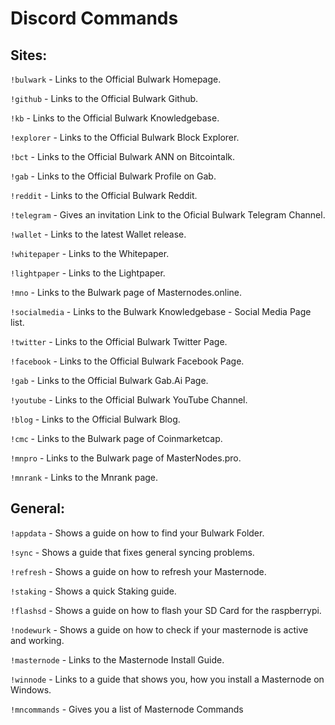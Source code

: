 # Discord Commands

## Sites:

`!bulwark`
\- Links to the Official Bulwark Homepage.

`!github`
\- Links to the Official Bulwark Github.

`!kb`
\- Links to the Official Bulwark Knowledgebase.

`!explorer`
\-  Links to the Official Bulwark Block Explorer.

`!bct`
\- Links to the Official Bulwark ANN on Bitcointalk.

`!gab`
\- Links to the Official Bulwark Profile on Gab.

`!reddit`
\- Links to the Official Bulwark Reddit.

`!telegram`
\- Gives an invitation Link to the Oficial Bulwark Telegram Channel.

`!wallet`
\- Links to the latest Wallet release.

`!whitepaper`
\- Links to the Whitepaper.

`!lightpaper`
\- Links to the Lightpaper.

`!mno`
\- Links to the Bulwark page of Masternodes.online.

`!socialmedia`
\- Links to the Bulwark Knowledgebase - Social Media Page list.

`!twitter`
\- Links to the Official Bulwark Twitter Page.

`!facebook`
\- Links to the Official Bulwark Facebook Page.

`!gab`
\- Links to the Official Bulwark Gab.Ai Page.

`!youtube`
\- Links to the Official Bulwark YouTube Channel.

`!blog`
\- Links to the Official Bulwark Blog.

`!cmc`
\- Links to the Bulwark page of Coinmarketcap.

`!mnpro`
\- Links to the Bulwark page of MasterNodes.pro.

`!mnrank`
\- Links to the Mnrank page.

## General:

`!appdata`
\- Shows a guide on how to find your Bulwark Folder.

`!sync`
\- Shows a guide that fixes general syncing problems.

`!refresh`
\- Shows a guide on how to refresh your Masternode.

`!staking`
\- Shows a quick Staking guide.

`!flashsd`
\- Shows a guide on how to flash your SD Card for the raspberrypi.

`!nodewurk`
\- Shows a guide on how to check if your masternode is active and working.

`!masternode`
\- Links to the Masternode Install Guide.

`!winnode`
\- Links to a guide that shows you, how you install a Masternode on Windows.

`!mncommands`
\- Gives you a list of Masternode Commands
